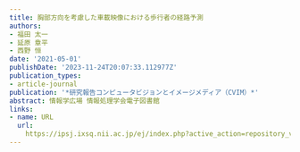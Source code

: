 ```yaml
---
title: 胸部方向を考慮した車載映像における歩行者の経路予測
authors:
- 福田 太一
- 延原 章平
- 西野 恒
date: '2021-05-01'
publishDate: '2023-11-24T20:07:33.112977Z'
publication_types:
- article-journal
publication: '*研究報告コンピュータビジョンとイメージメディア（CVIM）*'
abstract: 情報学広場 情報処理学会電子図書館
links:
- name: URL
  url: 
    https://ipsj.ixsq.nii.ac.jp/ej/index.php?active_action=repository_view_main_item_detail&page_id=13&block_id=8&item_id=211179&item_no=1
---
```

